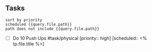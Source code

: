 ## Tasks
```tasks
sort by priority
scheduled {{query.file.path}}
path does not include {{query.file.path}}
```
- [ ] Do 10 Push Ups #task/physical  [priority:: high]  [scheduled:: <% tp.file.title %>]
